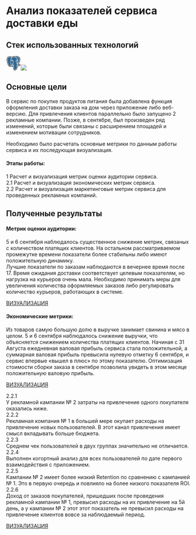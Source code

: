 # Анализ показателей сервиса доставки еды

## Cтек использованных технологий 
<img src="https://github.com/devicons/devicon/blob/master/icons/postgresql/postgresql-original.svg" height="40"/><img src="https://336118.selcdn.ru/Gutsy-Culebra/products/Redash-Logo.png" height="40"/>

## Основные цели 
  В сервис по покупке продуктов питания была добавлена функция оформления доставки заказа на дом через приложение либо веб-версию. Для привлечения клиентов параллельно было запущено 2 рекламные компании. Позже, в сентябре, был произведен ряд изменений, которые были связаны с расширением площадей и изменением мотивации сотрудников.
  
  Необходимо было расчетать основные метрики по данным работы сервиса и их последующая визуализация.
#### Этапы работы:
1 Расчет и визуализация метрик оценки аудитории сервиса.<br>
2.1 Расчет и визуализация экономических метрик сервиса.<br>
2.2 Расчет и визуализация маркетинговые метрик сервиса для проведенных рекламных компаний.<br>

## Полученные результаты 

#### Метрик оценки аудитории:
5 и 6 сентября наблюдалось существенное снижение метрик, связаных с количеством платящих клиентов. На остальном рассматриваемом промежутке времени показатели более стабильны либо имеют положительную динамику.    
Лучшие показатели по заказам наблюдаются в вечернее время после 17. Время ожидания доставки соответствует целевым показателям, но нагрузка на курьеров очень мала. Необходимо принимать меры для увеличения количества оформляемых заказов либо регулировать количество курьеров, работающих в системе.

[ВИЗУАЛИЗАЦИЯ](https://redash.public.karpov.courses/public/dashboards/fsmhbQZle6FJcfnE8HbhLC0rSu8cGjclmHdjpTV9?org_slug=default)

#### Экономические метрики:
Из товаров самую большую долю в выручке занимает свинина и мясо в целом.
5 и 6 сентября наблюдалось снижение выручки, что объясняется снижением количества платящих клиентов. Начиная с 31 Августа ежедневная валовая прибыль сервиса стала положительной, а суммарная валовая прибыль превысила нулевую отметку 6 сентября, и сервис впервые «вышел в плюс» по этому показателю.
Оптимизация стоимости сборки заказа в сентябре позволила увидеть в этом месяце положительную валовую прибыль.

[ВИЗУАЛИЗАЦИЯ](https://redash.public.karpov.courses/public/dashboards/YWpHWm47j9vGZwqK4Cnznih0t6mLW5II3M9DDHdq?org_slug=default)

2.2.1<br>
У рекламной кампании № 2 затраты на привлечение одного покупателя оказались ниже.<br>
2.2.2<br>
Рекламная компания № 1 в большей мере окупает расходы на привлечение новых пользователей. В этот канал привлечения имеет смысл вкладывать больше бюджета.<br>
2.2.3<br>
Среднем чек пользователей в двух группах значительно не отличается.<br>
2.2.4<br>
Выполнен когортный анализ для всех пользователей по дате первого взаимодействия с приложением.<br>
2.2.5<br>
Кампании № 2 имеет более низкий Retention по сравнению с кампанией № 1. Это в первую очередь и повлияло на более низкого показателя ROI.<br>
2.2.6<br>
Доход от заказов покупателей, пришедших после проведения рекламной кампании № 1, превысил расходы на их привлечение на 5й день, а у кампании № 2 этот этот показатель не превысил расходы на привлечение клиентов вовсе за наблюдаемый период.<br>

[ВИЗУАЛИЗАЦИЯ](https://redash.public.karpov.courses/public/dashboards/P4EvKqOhIqJ67Alvxndt58RyQZy4Sp5f1G43LLTX?org_slug=default)
